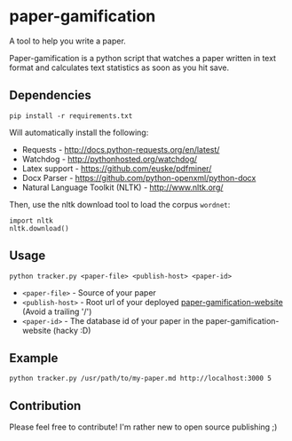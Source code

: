 paper-gamification
==================

A tool to help you write a paper.

Paper-gamification is a python script that watches a paper written in text format and calculates text statistics as soon as you hit save.

## Dependencies

```pip install -r requirements.txt```

Will automatically install the following:

- Requests - http://docs.python-requests.org/en/latest/
- Watchdog - http://pythonhosted.org/watchdog/
- Latex support - https://github.com/euske/pdfminer/
- Docx Parser - https://github.com/python-openxml/python-docx
- Natural Language Toolkit (NLTK) - http://www.nltk.org/

Then, use the nltk download tool to load the corpus `wordnet`:

```
import nltk
nltk.download()
```

## Usage

```python tracker.py <paper-file> <publish-host> <paper-id>```

* `<paper-file>` - Source of your paper
* `<publish-host>` - Root url of your deployed [paper-gamification-website](https://github.com/Kadrian/paper-gamification-website "Repo of the corresponding website") (Avoid a trailing '/')
* `<paper-id>` - The database id of your paper in the paper-gamification-website (hacky :D)

## Example

```python tracker.py /usr/path/to/my-paper.md http://localhost:3000 5```

## Contribution

Please feel free to contribute! I'm rather new to open source publishing ;)
